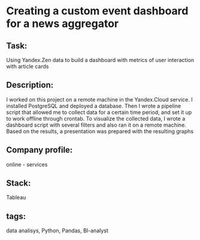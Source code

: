 # Creating a custom event dashboard for a news aggregator

## Task:
Using Yandex.Zen data to build a dashboard with metrics of user interaction with article cards

## Description:
I worked on this project on a remote machine in the Yandex.Cloud service. I installed PostgreSQL and deployed a database. Then I wrote a pipeline script that allowed me to collect data for a certain time period, and set it up to work offline through crontab. To visualize the collected data, I wrote a dashboard script with several filters and also ran it on a remote machine. Based on the results, a presentation was prepared with the resulting graphs

## Company profile:
online - services

## Stack:
Tableau

## tags:
data analisys, Python, Pandas, BI-analyst